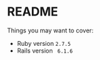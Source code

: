 # README

Things you may want to cover:

* Ruby version
    ```2.7.5```
* Rails version
    ``` 6.1.6```
